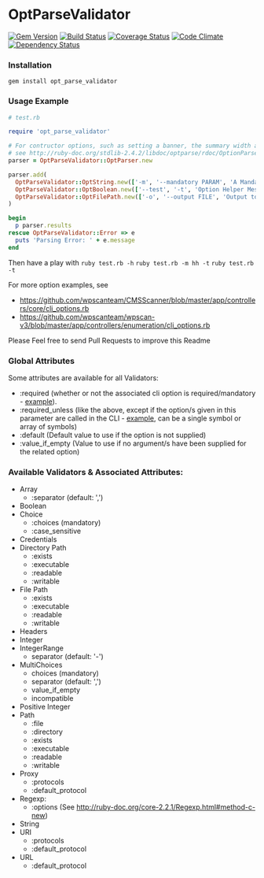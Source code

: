 OptParseValidator
=================

[![Gem Version](https://badge.fury.io/rb/opt_parse_validator.svg)](https://badge.fury.io/rb/opt_parse_validator)
[![Build Status](https://img.shields.io/travis/wpscanteam/OptParseValidator.svg)](https://travis-ci.org/wpscanteam/OptParseValidator)
[![Coverage Status](https://img.shields.io/coveralls/wpscanteam/OptParseValidator.svg)](https://coveralls.io/r/wpscanteam/OptParseValidator?branch=master)
[![Code Climate](https://img.shields.io/codeclimate/github/wpscanteam/OptParseValidator.svg)](https://codeclimate.com/github/wpscanteam/OptParseValidator)
[![Dependency Status](https://img.shields.io/gemnasium/wpscanteam/OptParseValidator.svg)](https://gemnasium.com/wpscanteam/OptParseValidator)


### Installation

```gem install opt_parse_validator```

### Usage Example

```ruby
# test.rb

require 'opt_parse_validator'

# For contructor options, such as setting a banner, the summary width and indent,
# see http://ruby-doc.org/stdlib-2.4.2/libdoc/optparse/rdoc/OptionParser.html#method-c-new
parser = OptParseValidator::OptParser.new

parser.add(
  OptParseValidator::OptString.new(['-m', '--mandatory PARAM', 'A Mandatory CLI option'], required: true),
  OptParseValidator::OptBoolean.new(['--test', '-t', 'Option Helper Message']),
  OptParseValidator::OptFilePath.new(['-o', '--output FILE', 'Output to FILE'], writable: true, exists: false)
)

begin
  p parser.results
rescue OptParseValidator::Error => e
  puts 'Parsing Error: ' + e.message
end
```

Then have a play with
```ruby test.rb -h```
```ruby test.rb -m hh -t```
```ruby test.rb -t```

For more option examples, see
 - https://github.com/wpscanteam/CMSScanner/blob/master/app/controllers/core/cli_options.rb
 - https://github.com/wpscanteam/wpscan-v3/blob/master/app/controllers/enumeration/cli_options.rb

Please Feel free to send Pull Requests to improve this Readme

### Global Attributes

Some attributes are available for all Validators:
- :required (whether or not the associated cli option is required/mandatory - [example](https://github.com/wpscanteam/CMSScanner/blob/master/app/controllers/core/cli_options.rb#L9)).
- :required_unless (like the above, except if the option/s given in this parameter are called in the CLI - [example](https://github.com/wpscanteam/wpscan-v3/blob/master/app/controllers/core.rb#L7), can be a single symbol or array of symbols)
- :default (Default value to use if the option is not supplied)
- :value_if_empty (Value to use if no argument/s have been supplied for the related option)

### Available Validators & Associated Attributes:
- Array
  - :separator (default: ',')
- Boolean
- Choice
  - :choices (mandatory)
  - :case_sensitive
- Credentials
- Directory Path
  - :exists
  - :executable
  - :readable
  - :writable
- File Path
  - :exists
  - :executable
  - :readable
  - :writable
- Headers
- Integer
- IntegerRange
  - separator (default: '-')
- MultiChoices
  - choices (mandatory)
  - separator (default: ',')
  - value_if_empty
  - incompatible
- Positive Integer
- Path
  - :file
  - :directory
  - :exists
  - :executable
  - :readable
  - :writable
- Proxy
  - :protocols
  - :default_protocol
- Regexp:
  - :options (See http://ruby-doc.org/core-2.2.1/Regexp.html#method-c-new)
- String
- URI
  - :protocols
  - :default_protocol
- URL
  - :default_protocol
